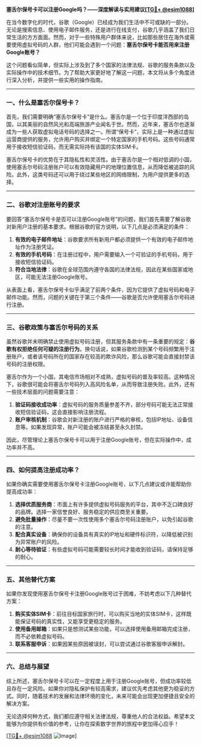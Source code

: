 **塞舌尔保号卡可以注册Google吗？——深度解读与实用建议[[TG💪+ @esim1088](https://t.me/s/esim1088)]**

在当今数字化的时代，谷歌（Google）已经成为我们生活中不可或缺的一部分。无论是搜索信息、使用电子邮件服务，还是进行在线支付，谷歌几乎涵盖了我们日常生活的方方面面。然而，对于一些特殊用户群体来说，比如那些居住在海外或需要使用虚拟号码的人群，他们可能会遇到一个问题：**塞舌尔保号卡能否用来注册Google账号？**

这个问题看似简单，但实际上涉及到了多个国家的法律法规、谷歌的服务条款以及实际操作中的技术细节。为了帮助大家更好地了解这一问题，本文将从多个角度进行深入分析，并提供一些实用的操作指南。

---

### 一、什么是塞舌尔保号卡？

首先，我们需要明确“塞舌尔保号卡”是什么。塞舌尔是一个位于印度洋西部的岛国，以其美丽的自然风光和高端旅游产业闻名于世。然而，近年来，塞舌尔也逐渐成为一些人获取虚拟电话号码的选择之一。所谓“保号卡”，实际上是一种通过虚拟运营商提供的服务，允许用户购买并绑定一个特定国家的手机号码。这些号码通常用于接收短信验证码，而无需实际持有该国的实体SIM卡。

塞舌尔保号卡的优势在于其隐私性和灵活性。由于塞舌尔是一个相对低调的小国，使用塞舌尔号码注册账户可以有效隐藏用户的地理位置信息，从而降低被追踪的风险。此外，这类号码还可以用于绕过某些地区的网络限制，为用户提供更多的选择。

---

### 二、谷歌对注册账号的要求

要回答“塞舌尔保号卡是否可以注册Google账号”的问题，我们首先需要了解谷歌对新用户注册的基本要求。根据谷歌的官方说明，以下几点是必须满足的条件：

1. **有效的电子邮件地址**：谷歌要求所有新用户都必须提供一个有效的电子邮件地址作为注册凭证。
2. **有效的手机号码**：在注册过程中，用户需要输入一个可验证的手机号码，用于接收短信验证码。
3. **符合当地法律**：谷歌在全球范围内遵守各国的法律法规，因此在某些国家或地区，可能无法注册Google账号。

从表面上看，塞舌尔保号卡似乎满足了前两个条件，因为它提供了虚拟号码和电子邮件功能。然而，问题的关键在于第三个条件——谷歌是否允许使用塞舌尔号码进行注册。

---

### 三、谷歌政策与塞舌尔号码的关系

虽然谷歌并未明确禁止使用虚拟号码注册，但其服务条款中有一条重要的规定：**谷歌有权拒绝任何可疑的注册行为**。换句话说，如果谷歌检测到某个号码频繁用于注册账户，或者该号码所在的国家存在较高的欺诈风险，那么谷歌可能会直接封禁该号码的注册权限。

塞舌尔作为一个小国，其电信市场相对不成熟，虚拟号码的普及率较高。这种情况下，谷歌很可能会将塞舌尔号码列入高风险名单，从而导致注册失败。此外，还有一些技术层面的问题需要注意：

1. **验证码接收成功率**：虚拟号码的服务质量参差不齐，部分号码可能无法正常接收短信验证码，这会直接影响注册流程。
2. **账户审核机制**：谷歌会对新注册的账户进行严格的审核，包括IP地址、设备信息等。如果发现异常，账户可能会被冻结甚至永久封禁。

因此，尽管理论上塞舌尔保号卡可以用于注册Google账号，但在实际操作中，成功率并不高。

---

### 四、如何提高注册成功率？

如果你确实需要使用塞舌尔保号卡注册Google账号，以下几点建议或许能帮助你提高成功率：

1. **选择优质服务商**：市面上有许多提供虚拟号码服务的平台，其中不乏口碑良好的品牌。选择一家信誉良好、服务稳定的供应商至关重要。
2. **避免批量操作**：尽量不要一次性使用多个塞舌尔号码注册账户，以免引起谷歌的注意。
3. **配合真实设备**：确保你的设备具有真实的IP地址和硬件标识符，以降低被识别为异常账户的风险。
4. **耐心等待验证**：有些虚拟号码可能需要较长时间才能收到验证码，请保持足够的耐心。

---

### 五、其他替代方案

如果你发现使用塞舌尔保号卡注册Google账号过于困难，不妨考虑以下几种替代方案：

1. **购买实体SIM卡**：前往目标国家旅行时，可以购买当地的实体SIM卡，这样既能保证号码的真实性，又能享受更稳定的服务。
2. **使用备用邮箱**：如果只是想测试某些功能，可以选择使用备用邮箱完成注册，而不必依赖虚拟号码。
3. **联系客服申诉**：如果因某些原因被误封，可以尝试通过谷歌客服申诉解封。

---

### 六、总结与展望

综上所述，塞舌尔保号卡可以在一定程度上用于注册Google账号，但成功率较低且存在一定风险。如果你对隐私保护有较高需求，建议优先考虑其他更为稳妥的方式。同时，随着技术的发展和法律环境的变化，未来可能会出现更加便捷且安全的解决方案。

无论选择何种方式，我们都应遵守相关法律法规，尊重他人的合法权益。希望本文能够为你提供有价值的参考，让你在探索数字世界的旅程中更加得心应手！

[[TG💪+ @esim1088](https://t.me/s/esim1088) ![Image](https://i.postimg.cc/4NQfJmqS/Snipaste-2025-05-13-00-14-12.png)]